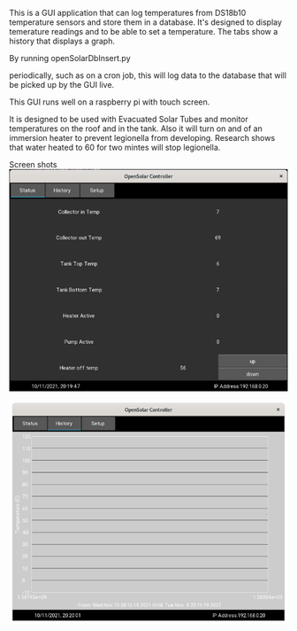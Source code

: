 This is a GUI application that can log temperatures from DS18b10 temperature sensors and store them in a database. It's designed to display temerature readings and to be able to set a temperature. The tabs show a history that displays a graph.

By running 
openSolarDbInsert.py

periodically, such as on a cron job, this will log data to the database that will be picked up by the GUI live.

This GUI runs well on a raspberry pi with touch screen.

It is designed to be used with Evacuated Solar Tubes and monitor temperatures on the roof and in the tank. Also it will turn on and of an immersion heater to prevent legionella from developing. Research shows that water heated to 60 for two mintes will stop legionella. 

Screen shots
![screen shot](screen_shots/Screenshot%20from%202021-11-10%2020-19-37.png)

![screen shot](screen_shots/Screenshot%20from%202021-11-10%2020-20-02.png)
